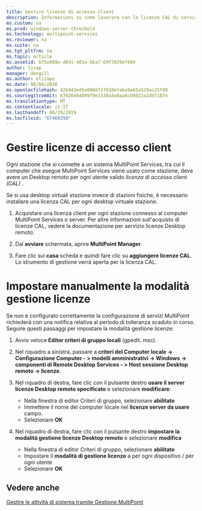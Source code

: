 ```yaml
---
title: Gestire licenze di accesso client
description: Informazioni su come lavorare con le licenze CAL di servizi MultiPoint
ms.custom: na
ms.prod: windows-server-threshold
ms.technology: multipoint-services
ms.reviewer: na
ms.suite: na
ms.tgt_pltfrm: na
ms.topic: article
ms.assetid: 675e089e-d841-401e-bba7-69f3929ef609
author: lizap
manager: dongill
ms.author: elizapo
ms.date: 08/04/2016
ms.openlocfilehash: 42b943ed5e0066f1f810efaba9e65a529ac25f00
ms.sourcegitcommit: 63926404009f9e1330a4a0aa8cb9821a2dd7187e
ms.translationtype: MT
ms.contentlocale: it-IT
ms.lasthandoff: 06/29/2019
ms.locfileid: "67469350"
---
```

# <a name="manage-client-access-licenses"></a>Gestire licenze di accesso client
Ogni stazione che si connette a un sistema MultiPoint Services, tra cui il computer che esegue MultiPoint Services viene usato come stazione, deve avere un Desktop remoto per ogni utente valido *licenza di accesso client (CAL)* .

Se si usa desktop virtuali stazione invece di stazioni fisiche, è necessario installare una licenza CAL per ogni desktop virtuale stazione.  
  
1.  Acquistare una licenza client per ogni stazione connesso al computer MultiPoint Services o server. Per altre informazioni sull'acquisto di licenze CAL, vedere la documentazione per servizio licenze Desktop remoto. 

2.  Dal **avviare** schermata, aprire **MultiPoint Manager**.  
  
3.  Fare clic sui **casa** scheda e quindi fare clic su **aggiungere licenze CAL**.  Lo strumento di gestione verrà aperta per la licenza CAL.

# <a name="set-the-licensing-mode-manually"></a>Impostare manualmente la modalità gestione licenze
Se non è configurato correttamente la configurazione di servizi MultiPoint richiederà con una notifica relativa al periodo di tolleranza scaduto in corso. Seguire questi passaggi per impostare la modalità gestione licenze:

1. Avvio veloce **Editor criteri di gruppo locali** (gpedit. msc).

2. Nel riquadro a sinistra, passare a **criteri del Computer locale -> Configurazione Computer - > modelli amministrativi -> Windows -> componenti di Remote Desktop Services - > Host sessione Desktop remoto -> licenze**.

3. Nel riquadro di destra, fare clic con il pulsante destro **usare il server licenze Desktop remoto specificato** e selezionare **modificare**:
   - Nella finestra di editor Criteri di gruppo, selezionare **abilitato**
   - Immettere il nome del computer locale nel **licenze server da usare** campo.
   - Selezionare **OK**
  
4. Nel riquadro di destra, fare clic con il pulsante destro **impostare la modalità gestione licenze Desktop remoto** e selezionare **modifica**
   - Nella finestra di editor Criteri di gruppo, selezionare **abilitato**
   - Impostare il **modalità di gestione licenze** a per ogni dispositivo / per ogni utente
   - Selezionare **OK** 

  
## <a name="see-also"></a>Vedere anche  
[Gestire le attività di sistema tramite Gestione MultiPoint](Manage-System-Tasks-Using-MultiPoint-Manager.md)
